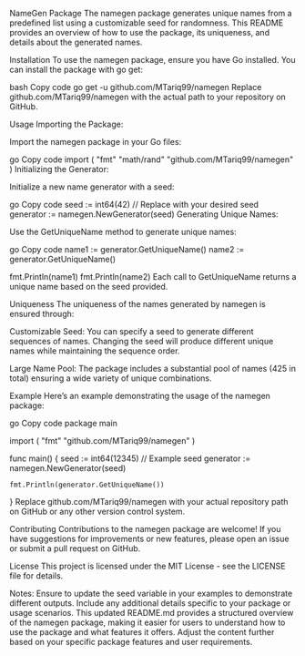 NameGen Package
The namegen package generates unique names from a predefined list using a customizable seed for randomness. This README provides an overview of how to use the package, its uniqueness, and details about the generated names.

Installation
To use the namegen package, ensure you have Go installed. You can install the package with go get:

bash
Copy code
go get -u github.com/MTariq99/namegen
Replace github.com/MTariq99/namegen with the actual path to your repository on GitHub.

Usage
Importing the Package:

Import the namegen package in your Go files:

go
Copy code
import (
    "fmt"
    "math/rand"
    "github.com/MTariq99/namegen"
)
Initializing the Generator:

Initialize a new name generator with a seed:

go
Copy code
seed := int64(42) // Replace with your desired seed
generator := namegen.NewGenerator(seed)
Generating Unique Names:

Use the GetUniqueName method to generate unique names:

go
Copy code
name1 := generator.GetUniqueName()
name2 := generator.GetUniqueName()

fmt.Println(name1)
fmt.Println(name2)
Each call to GetUniqueName returns a unique name based on the seed provided.

Uniqueness
The uniqueness of the names generated by namegen is ensured through:

Customizable Seed: You can specify a seed to generate different sequences of names. Changing the seed will produce different unique names while maintaining the sequence order.

Large Name Pool: The package includes a substantial pool of names (425 in total) ensuring a wide variety of unique combinations.

Example
Here’s an example demonstrating the usage of the namegen package:

go
Copy code
package main

import (
    "fmt"
    "github.com/MTariq99/namegen"
)

func main() {
    seed := int64(12345) // Example seed
    generator := namegen.NewGenerator(seed)

    fmt.Println(generator.GetUniqueName())
}
Replace github.com/MTariq99/namegen with your actual repository path on GitHub or any other version control system.

Contributing
Contributions to the namegen package are welcome! If you have suggestions for improvements or new features, please open an issue or submit a pull request on GitHub.

License
This project is licensed under the MIT License - see the LICENSE file for details.

Notes:
Ensure to update the seed variable in your examples to demonstrate different outputs.
Include any additional details specific to your package or usage scenarios.
This updated README.md provides a structured overview of the namegen package, making it easier for users to understand how to use the package and what features it offers. Adjust the content further based on your specific package features and user requirements.
